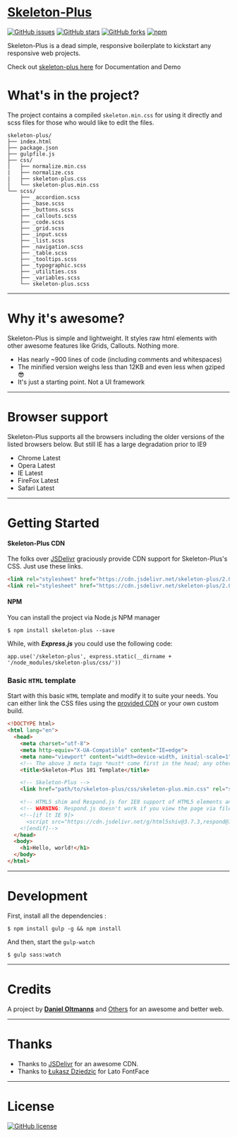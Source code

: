 # [Skeleton-Plus](http://oltmannsdaniel.github.io/skeleton-plus)

[![GitHub issues](https://img.shields.io/github/issues/oltmannsdaniel/skeleton-plus.svg)](https://github.com/oltmannsdaniel/skeleton-plus/issues)
[![GitHub stars](https://img.shields.io/github/stars/oltmannsdaniel/skeleton-plus.svg)](https://github.com/oltmannsdaniel/skeleton-plus/stargazers)
[![GitHub forks](https://img.shields.io/github/forks/oltmannsdaniel/skeleton-plus.svg)](https://github.com/oltmannsdaniel/skeleton-plus/network)
[![npm](https://img.shields.io/npm/dt/skeleton-plus.svg)]()

Skeleton-Plus is a dead simple, responsive boilerplate to kickstart any responsive web projects.

Check out [skeleton-plus here](https://goo.gl/25fZjC) for Documentation and Demo

# What's in the project?

The project contains a compiled `skeleton.min.css` for using it directly and scss files for those who would like to edit the files.

```
skeleton-plus/
├── index.html
├── package.json
├── gulpfile.js
├── css/
│   ├── normalize.min.css
|   ├── normalize.css
|   ├── skeleton-plus.css
│   └── skeleton-plus.min.css
└── scss/
    ├── _accordion.scss
    ├── _base.scss
    ├── _buttons.scss
    ├── _callouts.scss
    ├── _code.scss
    ├── _grid.scss
    ├── _input.scss
    ├── _list.scss
    ├── _navigation.scss
    ├── _table.scss
    ├── _tooltips.scss
    ├── _typographic.scss
    ├── _utilities.css
    ├── _variables.scss
    └── skeleton-plus.scss
```
---

# Why it's awesome?

Skeleton-Plus is simple and lightweight. It styles raw html elements with other awesome features like Grids, Callouts. Nothing more.

* Has nearly ~900 lines of code (including comments and whitespaces)
* The minified version weighs less than 12KB and even less when gziped :sunglasses:
* It's just a starting point. Not a UI framework

---

# Browser support

Skeleton-Plus supports all the browsers including the older versions of the listed browsers below. But still IE has a large degradation prior to IE9

* Chrome Latest
* Opera Latest
* IE Latest
* FireFox Latest
* Safari Latest

---

# Getting Started

#### Skeleton-Plus CDN
The folks over [JSDelivr](http://www.jsdelivr.com) graciously provide CDN support for Skeleton-Plus's CSS. Just use these links.

```html
<link rel="stylesheet" href="https://cdn.jsdelivr.net/skeleton-plus/2.0.0/skeleton.plus.min.css" integrity="sha256-uo/YQ2vRuo0ACHjXZndH5BqRcJOIhb1p5crPj/zooeQ=" crossorigin="anonymous">
<link rel="stylesheet" href="https://cdn.jsdelivr.net/skeleton-plus/2.0.0/normalize.min.css" integrity="sha256-6jW9iLDMivxH3VEKBlGUfPcPOJIqGAA5hv06d4BxNmU=" crossorigin="anonymous">
```

#### NPM

You can install the project via Node.js NPM manager

```node
$ npm install skeleton-plus --save
```

While, with ***Express.js*** you could use the following code:

```node
app.use('/skeleton-plus', express.static(__dirname + '/node_modules/skeleton-plus/css/'))
```

### Basic `HTML` template
Start with this basic `HTML` template and modify it to suite your needs. You can either link the CSS files using the [provided CDN](#skeleton-plus-cdn) or your own custom build.

```html
<!DOCTYPE html>
<html lang="en">
  <head>
    <meta charset="utf-8">
    <meta http-equiv="X-UA-Compatible" content="IE=edge">
    <meta name="viewport" content="width=device-width, initial-scale=1">
    <!-- The above 3 meta tags *must* come first in the head; any other head content must come *after* these tags -->
    <title>Skeleton-Plus 101 Template</title>

    <!-- Skeleton-Plus -->
    <link href="path/to/skeleton-plus/css/skeleton-plus.min.css" rel="stylesheet">

    <!-- HTML5 shim and Respond.js for IE8 support of HTML5 elements and media queries -->
    <!-- WARNING: Respond.js doesn't work if you view the page via file:// -->
    <!--[if lt IE 9]>
      <script src="https://cdn.jsdelivr.net/g/html5shiv@3.7.3,respond@1.4.2"></script>
    <![endif]-->
  </head>
  <body>
    <h1>Hello, world!</h1>
  </body>
</html>
```

---

# Development

First, install all the dependencies : 

```node
$ npm install gulp -g && npm install
```

And then, start the `gulp-watch`

```node
$ gulp sass:watch
```

---

# Credits

A project by **[Daniel Oltmanns](https://github.com/oltmannsdaniel)** and [Others](https://github.com/oltmannsdaniel/skeleton-plus/graphs/contributors) for an awesome and better web.

---

# Thanks

* Thanks to [JSDelivr](http://www.jsdelivr.com) for an awesome CDN.
* Thanks to [Łukasz Dziedzic](https://fonts.google.com/specimen/Lato) for Lato FontFace

---

# License
[![GitHub license](https://img.shields.io/badge/license-MIT-blue.svg)](https://raw.githubusercontent.com/oltmannsdaniel/skeleton-plus/master/LICENSE)
